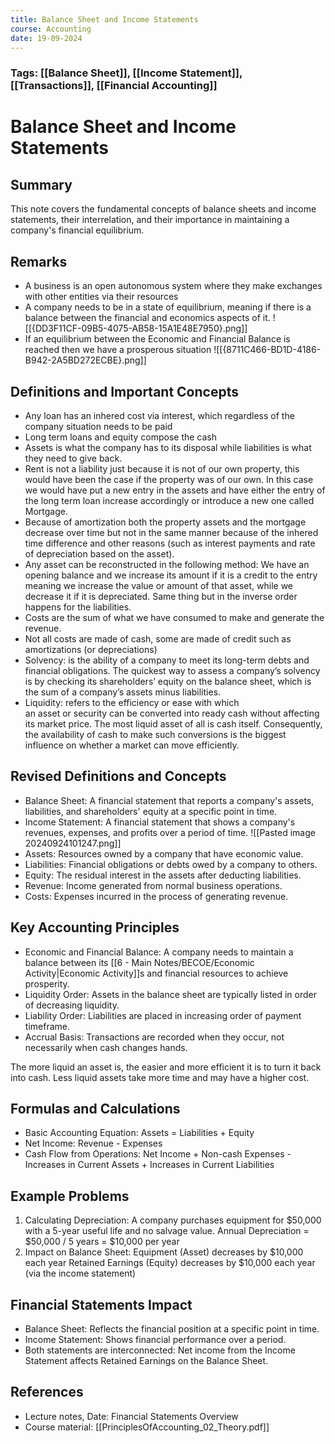 ```yaml
---
title: Balance Sheet and Income Statements
course: Accounting
date: 19-09-2024
---
```

### Tags: [[Balance Sheet]], [[Income Statement]], [[Transactions]], [[Financial Accounting]]
# Balance Sheet and Income Statements
## Summary
This note covers the fundamental concepts of balance sheets and income statements, their interrelation, and their importance in maintaining a company's financial equilibrium.

## Remarks
- A business is an open autonomous system where they make exchanges with other entities via their resources 
- A company needs to be in a state of equilibrium, meaning if there is a balance between the financial and economics aspects of it.
![[{DD3F11CF-09B5-4075-AB58-15A1E48E7950}.png]]
- If an equilibrium between the Economic and Financial Balance is reached then we have a prosperous situation
![[{8711C466-BD1D-4186-B942-2A5BD272ECBE}.png]]
## Definitions and Important Concepts
- Any loan has an inhered cost via interest, which regardless of the company situation needs to be paid 
- Long term loans and equity compose the cash
- Assets is what the company has to its disposal while liabilities is what they need to give back.
- Rent is not a liability just because it is not of our own property, this would have been the case if the property was of our own. In this case we would have put a new entry in the assets and have either the entry of the long term loan increase accordingly or introduce a new one called Mortgage. 
- Because of amortization both the property assets and the mortgage decrease over time but not in the same manner because of the inhered time difference and other reasons (such as interest payments and rate of depreciation based on the asset).
- Any asset can be reconstructed in the following method: We have an opening balance and we increase its amount if it is a credit to the entry meaning we increase the value or amount of that asset, while we decrease it if it is depreciated. Same thing but in the inverse order happens for the liabilities. 
- Costs are the sum of what we have consumed to make and generate the revenue.
- Not all costs are made of cash, some are made of credit such as amortizations (or depreciations)
- Solvency: is the ability of a company to meet its long-term debts and financial obligations. The quickest way to assess a company’s solvency is by checking its shareholders’ equity on the balance sheet, which is the sum of a company’s assets minus liabilities.
- Liquidity: refers to the efficiency or ease with which an asset or security can be converted into ready cash without affecting its market price. The most liquid asset of all is cash itself. Consequently, the availability of cash to make such conversions is the biggest influence on whether a market can move efficiently.
## Revised Definitions and Concepts
- Balance Sheet: A financial statement that reports a company's assets, liabilities, and shareholders' equity at a specific point in time.
- Income Statement: A financial statement that shows a company's revenues, expenses, and profits over a period of time.
![[Pasted image 20240924101247.png]]
- Assets: Resources owned by a company that have economic value.
- Liabilities: Financial obligations or debts owed by a company to others.
- Equity: The residual interest in the assets after deducting liabilities.
- Revenue: Income generated from normal business operations.
- Costs: Expenses incurred in the process of generating revenue.

## Key Accounting Principles

- Economic and Financial Balance: A company needs to maintain a balance between its [[6 - Main Notes/BECOE/Economic Activity|Economic Activity]]s and financial resources to achieve prosperity.
- Liquidity Order: Assets in the balance sheet are typically listed in order of decreasing liquidity.
- Liability Order: Liabilities are placed in increasing order of payment timeframe.
- Accrual Basis: Transactions are recorded when they occur, not necessarily when cash changes hands.

The more liquid an asset is, the easier and more efficient it is to turn it back into cash. Less liquid assets take more time and may have a higher cost.

## Formulas and Calculations

- Basic Accounting Equation: Assets = Liabilities + Equity
- Net Income: Revenue - Expenses
- Cash Flow from Operations: Net Income + Non-cash Expenses - Increases in Current Assets + Increases in Current Liabilities

## Example Problems

1. Calculating Depreciation: A company purchases equipment for $50,000 with a 5-year useful life and no salvage value. Annual Depreciation = $50,000 / 5 years = $10,000 per year
2. Impact on Balance Sheet: Equipment (Asset) decreases by $10,000 each year Retained Earnings (Equity) decreases by $10,000 each year (via the income statement)

## Financial Statements Impact

- Balance Sheet: Reflects the financial position at a specific point in time.
- Income Statement: Shows financial performance over a period.
- Both statements are interconnected: Net income from the Income Statement affects Retained Earnings on the Balance Sheet.

## References

- Lecture notes, Date: Financial Statements Overview
- Course material: [[PrinciplesOfAccounting_02_Theory.pdf]]
